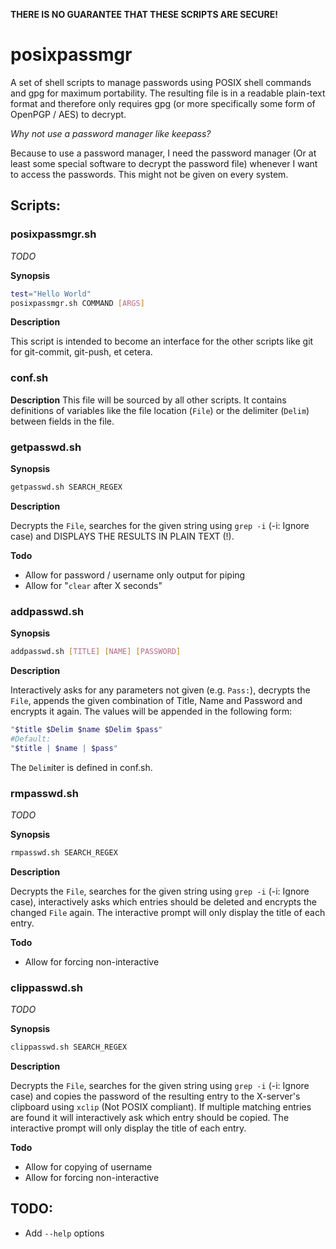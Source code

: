 **THERE IS NO GUARANTEE THAT THESE SCRIPTS ARE SECURE!**

# posixpassmgr

A set of shell scripts to manage passwords using POSIX shell commands and gpg for maximum portability. The resulting file is in a readable plain-text format and therefore only requires gpg (or more specifically some form of OpenPGP / AES) to decrypt.

*Why not use a password manager like keepass?*

Because to use a password manager, I need the password manager (Or at least some special software to decrypt the password file) whenever I want to access the passwords. This might not be given on every system.

## Scripts:

### posixpassmgr.sh
*TODO*

**Synopsis**

```bash
test="Hello World"
posixpassmgr.sh COMMAND [ARGS]
```
**Description**

This script is intended to become an interface for the other scripts like git for git-commit, git-push, et cetera.


### conf.sh

**Description**
This file will be sourced by all other scripts.
It contains definitions of variables like the file location (`File`) or the delimiter (`Delim`) between fields in the file.


### getpasswd.sh

**Synopsis**
```bash
getpasswd.sh SEARCH_REGEX
```
**Description**

Decrypts the `File`, searches for the given string using `grep -i` (-i: Ignore case) and DISPLAYS THE RESULTS IN PLAIN TEXT (!).

**Todo**

- Allow for password / username only output for piping
- Allow for "`clear` after X seconds"


### addpasswd.sh

**Synopsis**

```bash
addpasswd.sh [TITLE] [NAME] [PASSWORD]
```

**Description**

Interactively asks for any parameters not given (e.g. `Pass:`), decrypts the `File`, appends the given combination of Title, Name and Password and encrypts it again.
The values will be appended in the following form:
```bash
"$title $Delim $name $Delim $pass"
#Default:
"$title | $name | $pass"
```
The `Delim`iter is defined in conf.sh.


### rmpasswd.sh
*TODO*

**Synopsis**

```bash
rmpasswd.sh SEARCH_REGEX
```

**Description**

Decrypts the `File`, searches for the given string using `grep -i` (-i: Ignore case), interactively asks which entries should be deleted and encrypts the changed `File` again. The interactive prompt will only display the title of each entry.

**Todo**

- Allow for forcing non-interactive


### clippasswd.sh
*TODO*

**Synopsis**
```bash
clippasswd.sh SEARCH_REGEX
```

**Description**

Decrypts the `File`, searches for the given string using `grep -i` (-i: Ignore case) and copies the password of the resulting entry to the X-server's clipboard using `xclip` (Not POSIX compliant).
If multiple matching entries are found it will interactively ask which entry should be copied. The interactive prompt will only display the title of each entry.

**Todo**

- Allow for copying of username
- Allow for forcing non-interactive

## TODO:

- Add `--help` options
